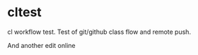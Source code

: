 # cltest
cl workflow test. 
Test of git/github class flow and remote push.  

And another edit online
